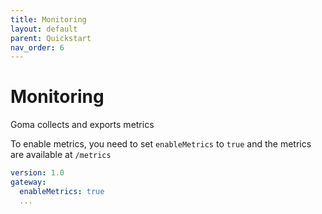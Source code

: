 ```yaml
---
title: Monitoring
layout: default
parent: Quickstart
nav_order: 6
---
```



# Monitoring

Goma collects and exports metrics

To enable metrics, you need to set `enableMetrics` to `true` and the metrics are available at `/metrics`

```yaml
version: 1.0
gateway:
  enableMetrics: true
  ...
```

